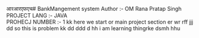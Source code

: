 आरआरएफएच# BankMangement system
Author :- OM Rana Pratap Singh
<br>
PROJECT LANG :- JAVA
<br>
PROHECJ NUMBER :- 1
kk
here we start or main project section
er
wr
rff
jjj
dd
so this is problem 
kk
dd
ddd
d
hh
i am learning thingrke
dsmh
hhu
